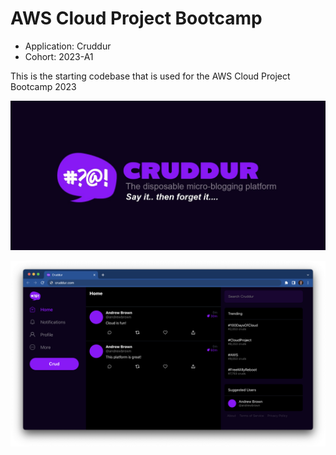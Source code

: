 # AWS Cloud Project Bootcamp

- Application: Cruddur
- Cohort: 2023-A1

This is the starting codebase that is used for the AWS Cloud Project Bootcamp 2023

![Cruddur Graphic](_docs/assets/cruddur-banner.jpg)

![Cruddur Screenshot](_docs/assets/cruddur-screenshot.png)
